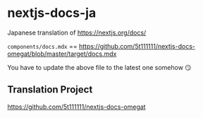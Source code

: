 # nextjs-docs-ja

Japanese translation of https://nextjs.org/docs/

`components/docs.mdx` == https://github.com/5t111111/nextjs-docs-omegat/blob/master/target/docs.mdx

You have to update the above file to the latest one somehow :smirk:

## Translation Project

https://github.com/5t111111/nextjs-docs-omegat
